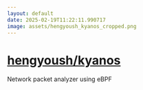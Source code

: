 ```yaml
---
layout: default
date: 2025-02-19T11:22:11.990717
image: assets/hengyoush_kyanos_cropped.png
---
```


# [hengyoush/kyanos](https://github.com/hengyoush/kyanos)

Network packet analyzer using eBPF
